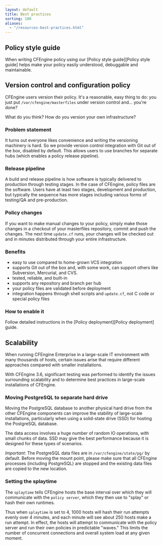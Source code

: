 ```yaml
---
layout: default
title: Best practices
sorting: 100
aliases:
  - "/resources-best-practices.html"
---
```


## Policy style guide

When writing CFEngine policy using our [Policy style guide][Policy style guide] helps make your policy easily understood, debuggable and maintainable.

## Version control and configuration policy

CFEngine users version their policy. It's a reasonable, easy thing
to do: you just put `/var/cfengine/masterfiles` under version control
and... you're done?

What do you think? How do you version your own infrastructure?

### Problem statement

It turns out everyone likes convenience and writing the versioning
machinery is hard.
So we provide version control integration with Git out of the box, disabled
by default. This allows users to use branches for separate hubs
(which enables a policy release pipeline).

### Release pipeline

A build and release pipeline is how software is typically delivered to
production through testing stages. In the case of CFEngine, policy files
are the software. Users have at least two stages, development and
production, but typically the sequence has more stages including
various forms of testing/QA and pre-production.

### Policy changes

If you want to make manual changes to your policy, simply make those
changes in a checkout of your masterfiles repository, commit and push
the changes. The next time `update.cf` runs, your changes will be
checked out and in minutes distributed through your entire
infrastructure.

### Benefits

- easy to use compared to home-grown VCS integration
- supports Git out of the box and, with some work, can support others
  like Subversion, Mercurial, and CVS.
- tested, reliable, and built-in
- supports any repository and branch per hub
- your policy files are validated before deployment
- integration happens through shell scripts and `update.cf`, not C
  code or special policy files

### How to enable it

Follow detailed instructions in the [Policy deployment][Policy deployment] guide.

## Scalability

When running CFEngine Enterprise in a large-scale IT environment with many thousands of hosts, certain issues arise that require different approaches compared with smaller installations.

With CFEngine 3.6, significant testing was performed to identify the issues surrounding scalability and to determine best practices in large-scale installations of CFEngine.

### Moving PostgreSQL to separate hard drive

Moving the PostgreSQL database to another physical hard drive from the other CFEngine components can improve the stability of large-scale installations, particularly when using a solid-state drive (SSD) for hosting the PostgreSQL database.

The data access involves a huge number of random IO operations, with small chunks of data. SSD may give the best performance because it is designed for these types of scenarios.

_Important_: The PostgreSQL data files are in `/var/cfengine/state/pg/` by default. Before moving the mount point, please make sure that all CFEngine processes (including PostgreSQL) are stopped and the existing data files are copied to the new location.

### Setting the splaytime

The `splaytime` tells CFEngine hosts the base interval over which they will communicate with the `policy server`, which they then use to "splay" or hash their own runtimes.

Thus when `splaytime` is set to 4, 1000 hosts will hash their run attempts evenly over 4 minutes, and each minute will see about 250 hosts make a run attempt. In effect, the hosts will attempt to communicate with the policy server and run their own policies in predictable "waves." This limits the number of concurrent connections and overall system load at any given moment.
